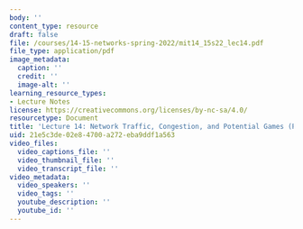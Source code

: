 ```yaml
---
body: ''
content_type: resource
draft: false
file: /courses/14-15-networks-spring-2022/mit14_15s22_lec14.pdf
file_type: application/pdf
image_metadata:
  caption: ''
  credit: ''
  image-alt: ''
learning_resource_types:
- Lecture Notes
license: https://creativecommons.org/licenses/by-nc-sa/4.0/
resourcetype: Document
title: 'Lecture 14: Network Traffic, Congestion, and Potential Games (PDF)'
uid: 21e5c3de-02e8-4700-a272-eba9ddf1a563
video_files:
  video_captions_file: ''
  video_thumbnail_file: ''
  video_transcript_file: ''
video_metadata:
  video_speakers: ''
  video_tags: ''
  youtube_description: ''
  youtube_id: ''
---
```

